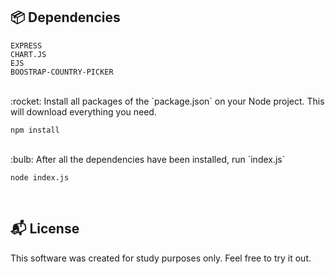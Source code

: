 ## 📦 Dependencies
```
EXPRESS
CHART.JS
EJS
BOOSTRAP-COUNTRY-PICKER
``` 
<br>
:rocket:  Install all packages of the `package.json` on your Node project. This will download everything you need.

```
npm install
```
<br>
:bulb: After all the dependencies have been installed, run `index.js`

```
node index.js
```

<br>

## :mailbox_with_mail: License

This software was created for study purposes only. Feel free to try it out.
